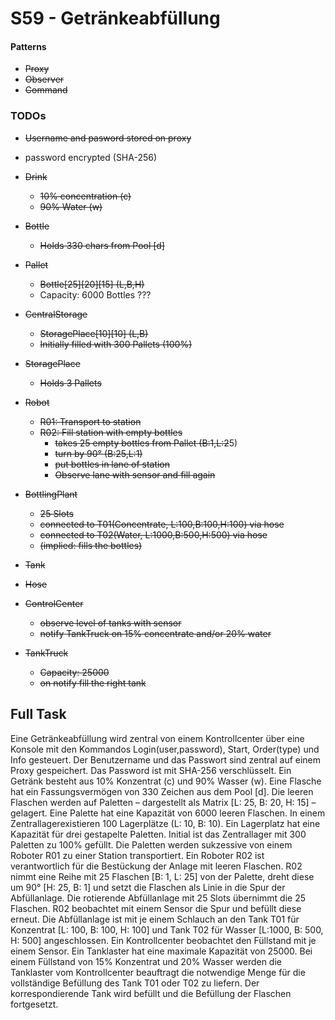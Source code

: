 # S59 - Getränkeabfüllung

#### Patterns
- ~~Proxy~~
- ~~Observer~~
- ~~Command~~

### TODOs
- ~~Username and pasword stored on proxy~~
- password encrypted (SHA-256)
- ~~Drink~~
    - ~~10% concentration (c)~~
    - ~~90% Water (w)~~
- ~~Bottle~~
    - ~~Holds 330 chars from Pool \[d]~~
- ~~Pallet~~
    - ~~Bottle\[25]\[20]\[15] (L,B,H)~~
    - Capacity: 6000 Bottles ???
- ~~CentralStorage~~
    - ~~StoragePlace\[10]\[10] (L,B)~~
    - ~~Initially filled with 300 Pallets (100%)~~
- ~~StoragePlace~~
    - ~~Holds 3 Pallets~~

- ~~Robot~~
    - ~~R01: Transport to station~~
    - ~~R02: Fill station with empty bottles~~
        - ~~takes 25 empty bottles from Pallet (B:1,L:2~~5)
        - ~~turn by 90° (B:25,L:1)~~
        - ~~put bottles in lane of station~~
        - ~~Observe lane with sensor and fill again~~
- ~~BottlingPlant~~
    - ~~25 Slots~~
    - ~~connected to T01(Concentrate, L:100,B:100,H:100) via hose~~
    - ~~connected to T02(Water, L:1000,B:500,H:500) via hose~~
    - ~~(implied: fills the bottles)~~
- ~~Tank~~
- ~~Hose~~
- ~~ControlCenter~~
    - ~~observe level of tanks with sensor~~
    - ~~notify TankTruck on 15% concentrate and/or 20% water~~

- ~~TankTruck~~
    - ~~Capacity: 25000~~
    - ~~on notify fill the right tank~~


## Full Task

Eine Getränkeabfüllung wird zentral von einem Kontrollcenter über eine Konsole mit den Kommandos Login(user,password), Start, Order(type) und Info gesteuert. Der Benutzername und das Passwort sind zentral auf einem Proxy gespeichert. Das Password ist mit SHA-256 verschlüsselt. Ein Getränk besteht aus  10%  Konzentrat  (c)  und  90%  Wasser  (w).  Eine  Flasche  hat  ein  Fassungsvermögen  von  330 Zeichen aus dem Pool [d]. Die leeren Flaschen werden auf Paletten – dargestellt als Matrix [L: 25, B: 20, H: 15] – gelagert. Eine Palette hat eine Kapazität von 6000 leeren Flaschen. In einem Zentrallagerexistieren 100 Lagerplätze (L: 10, B: 10). Ein Lagerplatz hat eine Kapazität für drei gestapelte Paletten. Initial ist das Zentrallager mit 300 Paletten zu 100% gefüllt. Die Paletten werden sukzessive von einem Roboter  R01  zu  einer  Station  transportiert.  Ein  Roboter  R02  ist  verantwortlich  für  die  Bestückung  der Anlage mit leeren Flaschen. R02 nimmt eine Reihe mit 25 Flaschen [B: 1, L: 25] von der Palette, dreht diese um 90° [H: 25, B: 1] und setzt die Flaschen als Linie in die Spur der Abfüllanlage. Die rotierende Abfüllanlage mit 25 Slots übernimmt die 25 Flaschen. R02 beobachtet mit einem Sensor die Spur und befüllt diese erneut. Die Abfüllanlage ist mit je einem Schlauch an den Tank T01 für Konzentrat [L: 100, B:  100,  H:  100]  und Tank T02  für  Wasser  [L:1000,  B:  500,  H:  500]  angeschlossen.  Ein  Kontrollcenter beobachtet den Füllstand mit je einem Sensor. Ein Tanklaster hat eine maximale Kapazität von 25000. Bei  einem  Füllstand  von  15%  Konzentrat  und  20%  Wasser  werden  die Tanklaster  vom  Kontrollcenter beauftragt die notwendige Menge für die vollständige Befüllung des Tank T01 oder T02 zu liefern. Der korrespondierende Tank wird befüllt und die Befüllung der Flaschen fortgesetzt.